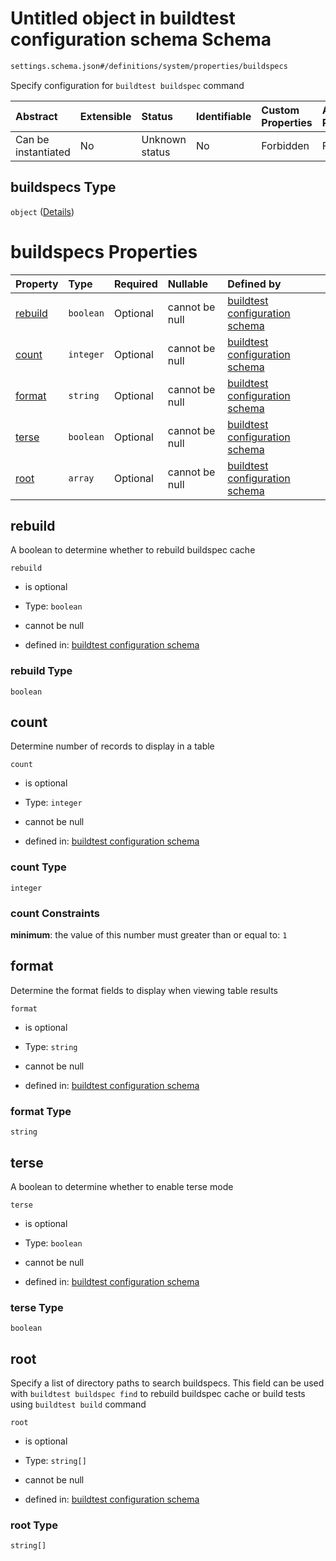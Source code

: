# Untitled object in buildtest configuration schema Schema

```txt
settings.schema.json#/definitions/system/properties/buildspecs
```

Specify configuration for `buildtest buildspec` command

| Abstract            | Extensible | Status         | Identifiable | Custom Properties | Additional Properties | Access Restrictions | Defined In                                                                   |
| :------------------ | :--------- | :------------- | :----------- | :---------------- | :-------------------- | :------------------ | :--------------------------------------------------------------------------- |
| Can be instantiated | No         | Unknown status | No           | Forbidden         | Forbidden             | none                | [settings.schema.json\*](../out/settings.schema.json "open original schema") |

## buildspecs Type

`object` ([Details](settings-definitions-system-properties-buildspecs.md))

# buildspecs Properties

| Property            | Type      | Required | Nullable       | Defined by                                                                                                                                                                                    |
| :------------------ | :-------- | :------- | :------------- | :-------------------------------------------------------------------------------------------------------------------------------------------------------------------------------------------- |
| [rebuild](#rebuild) | `boolean` | Optional | cannot be null | [buildtest configuration schema](settings-definitions-system-properties-buildspecs-properties-rebuild.md "settings.schema.json#/definitions/system/properties/buildspecs/properties/rebuild") |
| [count](#count)     | `integer` | Optional | cannot be null | [buildtest configuration schema](settings-definitions-system-properties-buildspecs-properties-count.md "settings.schema.json#/definitions/system/properties/buildspecs/properties/count")     |
| [format](#format)   | `string`  | Optional | cannot be null | [buildtest configuration schema](settings-definitions-system-properties-buildspecs-properties-format.md "settings.schema.json#/definitions/system/properties/buildspecs/properties/format")   |
| [terse](#terse)     | `boolean` | Optional | cannot be null | [buildtest configuration schema](settings-definitions-system-properties-buildspecs-properties-terse.md "settings.schema.json#/definitions/system/properties/buildspecs/properties/terse")     |
| [root](#root)       | `array`   | Optional | cannot be null | [buildtest configuration schema](settings-definitions-system-properties-buildspecs-properties-root.md "settings.schema.json#/definitions/system/properties/buildspecs/properties/root")       |

## rebuild

A boolean to determine whether to rebuild buildspec cache

`rebuild`

*   is optional

*   Type: `boolean`

*   cannot be null

*   defined in: [buildtest configuration schema](settings-definitions-system-properties-buildspecs-properties-rebuild.md "settings.schema.json#/definitions/system/properties/buildspecs/properties/rebuild")

### rebuild Type

`boolean`

## count

Determine number of records to display in a table

`count`

*   is optional

*   Type: `integer`

*   cannot be null

*   defined in: [buildtest configuration schema](settings-definitions-system-properties-buildspecs-properties-count.md "settings.schema.json#/definitions/system/properties/buildspecs/properties/count")

### count Type

`integer`

### count Constraints

**minimum**: the value of this number must greater than or equal to: `1`

## format

Determine the format fields to display when viewing table results

`format`

*   is optional

*   Type: `string`

*   cannot be null

*   defined in: [buildtest configuration schema](settings-definitions-system-properties-buildspecs-properties-format.md "settings.schema.json#/definitions/system/properties/buildspecs/properties/format")

### format Type

`string`

## terse

A boolean to determine whether to enable terse mode

`terse`

*   is optional

*   Type: `boolean`

*   cannot be null

*   defined in: [buildtest configuration schema](settings-definitions-system-properties-buildspecs-properties-terse.md "settings.schema.json#/definitions/system/properties/buildspecs/properties/terse")

### terse Type

`boolean`

## root

Specify a list of directory paths to search buildspecs. This field can be used with `buildtest buildspec find` to rebuild buildspec cache or build tests using `buildtest build` command

`root`

*   is optional

*   Type: `string[]`

*   cannot be null

*   defined in: [buildtest configuration schema](settings-definitions-system-properties-buildspecs-properties-root.md "settings.schema.json#/definitions/system/properties/buildspecs/properties/root")

### root Type

`string[]`

